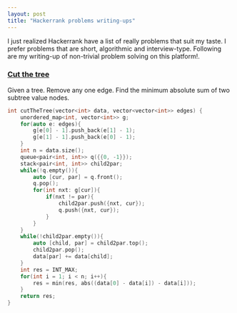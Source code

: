 ```yaml
---
layout: post
title: "Hackerrank problems writing-ups"
---
```


I just realized Hackerrank have a list of really problems that suit my taste. I prefer problems that are short, algorithmic and interview-type. Following are my writing-up of non-trivial problem solving on this platform!. 
### [Cut the tree](https://www.hackerrank.com/challenges/cut-the-tree/problem)
Given a tree. Remove any one edge. Find the minimum absolute sum of two subtree value nodes.
```cpp
int cutTheTree(vector<int> data, vector<vector<int>> edges) {
    unordered_map<int, vector<int>> g;
    for(auto e: edges){
        g[e[0] - 1].push_back(e[1] - 1);
        g[e[1] - 1].push_back(e[0] - 1);
    }
    int n = data.size();
    queue<pair<int, int>> q({{0, -1}});
    stack<pair<int, int>> child2par;
    while(!q.empty()){
        auto [cur, par] = q.front();
        q.pop();
        for(int nxt: g[cur]){
            if(nxt != par){
                child2par.push({nxt, cur});
                q.push({nxt, cur});
            }
        }
    }
    while(!child2par.empty()){
        auto [child, par] = child2par.top();
        child2par.pop();
        data[par] += data[child];
    }
    int res = INT_MAX;
    for(int i = 1; i < n; i++){
        res = min(res, abs((data[0] - data[i]) - data[i]));
    }
    return res;
}
```
